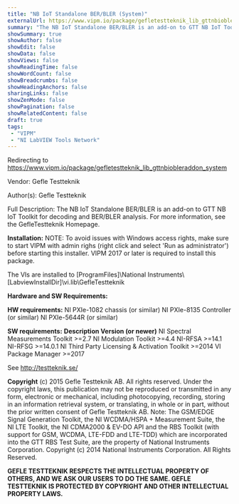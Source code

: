 ```yaml
---
title: "NB IoT Standalone BER/BLER (System)"
externalUrl: https://www.vipm.io/package/gefletestteknik_lib_gttnbiobleraddon_system
summary: "The NB IoT Standalone BER/BLER is an add-on to GTT NB IoT Toolkit for decoding and BER/BLER analysis."
showSummary: true
showAuthor: false
showEdit: false
showData: false
showViews: false
showReadingTime: false
showWordCount: false
showBreadcrumbs: false
showHeadingAnchors: false
sharingLinks: false
showZenMode: false
showPagination: false
showRelatedContent: false
draft: true
tags:
 - "VIPM"
 - "NI LabVIEW Tools Network"
---
```


Redirecting to https://www.vipm.io/package/gefletestteknik_lib_gttnbiobleraddon_system

Vendor: Gefle Testteknik

Author(s): Gefle Testteknik
 
Full Description:
The NB IoT Standalone BER/BLER is an add-on to GTT NB IoT Toolkit for decoding and BER/BLER analysis. For more information, see the GefleTestteknik Homepage.

**Installation:**
NOTE: To avoid issues with Windows access rights, make sure to start VIPM with admin righs (right click and select 'Run as administrator') before starting this installer. VIPM 2017 or later is required to install this package.

The VIs are installed to [ProgramFiles]\\National Instruments\\[LabviewInstallDir]\\vi.lib\\GefleTestteknik

**Hardware and SW Requirements:**

**HW requirements:**
NI PXIe-1082 chassis (or similar)
NI PXIe-8135 Controller (or similar)
NI PXIe-5644R (or similar)

**SW requirements:**
**Description                                               Version (or newer)**
NI Spectral Measurements Toolkit                    >=2.7
NI Modulation Toolkit                                        >=4.4
NI-RFSA                                                            >=14.1
NI-RFSG                                                            >=14.0.1
NI Third Party Licensing & Activation Toolkit    >=2014
VI Package Manager                                         >=2017

See http://testteknik.se/

**Copyright**
(c) 2015 Gefle Testteknik AB. All rights reserved.
Under the copyright laws, this publication may not be reproduced or transmitted in any form, electronic or mechanical, including photocopying, recording, storing in an information retrieval system, or translating, in whole or in part, without the prior written consent of Gefle Testteknik AB.
Note:
The GSM/EDGE Signal Generation Toolkit, the NI WCDMA/HSPA + Measurement Suite, the NI LTE Toolkit, the NI CDMA2000 & EV-DO API and the RBS Toolkit (with support for GSM, WCDMA, LTE-FDD and LTE-TDD) which are incorporated into the GTT RBS Test Suite, are the property of National Instruments Corporation. Copyright (c) 2014 National Instruments Corporation. All Rights Reserved.

**GEFLE TESTTEKNIK RESPECTS THE INTELLECTUAL PROPERTY OF OTHERS, AND WE ASK OUR USERS TO DO THE SAME. GEFLE TESTTEKNIK IS PROTECTED BY COPYRIGHT AND OTHER INTELLECTUAL PROPERTY LAWS.**